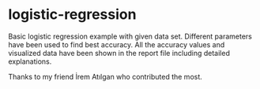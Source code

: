 # logistic-regression

Basic logistic regression example with given data set. Different parameters have been used to find best accuracy.
All the accuracy values and visualized data have been shown in the report file including detailed explanations.

Thanks to my friend İrem Atılgan who contributed the most.
